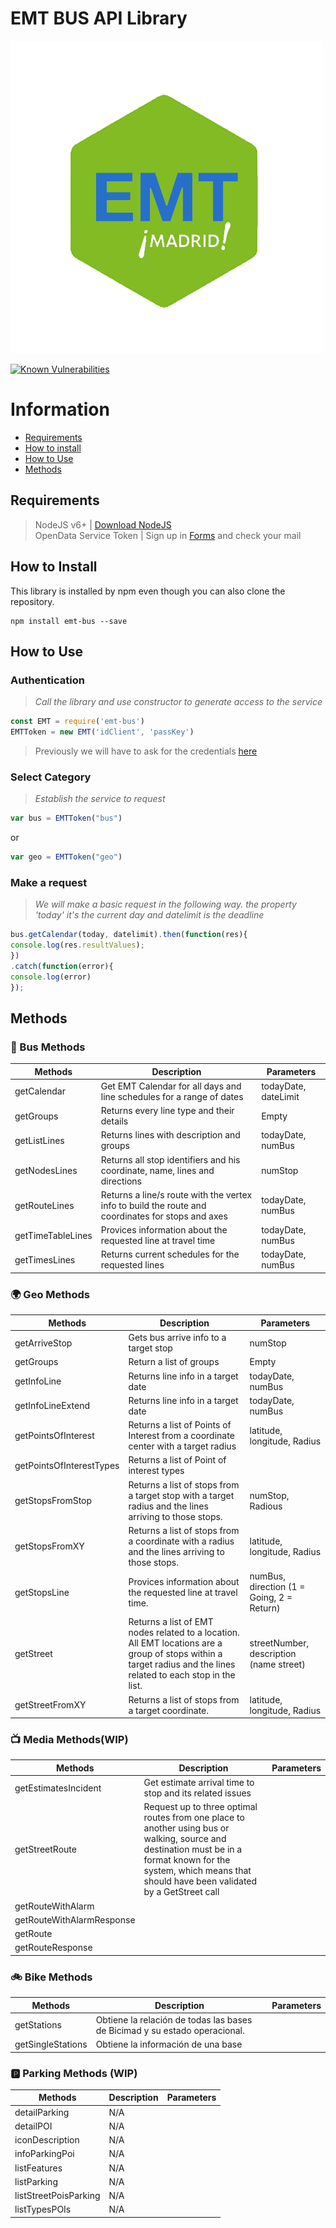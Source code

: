 # EMT BUS API Library  

![EMT BUS](/img/emt-bus_logo.png)

[![Known Vulnerabilities](https://snyk.io/test/github/lorengamboa/emt-bus/badge.svg)](https://snyk.io/test/github/lorengamboa/emt-bus)  
# Information  
* [Requirements](https://github.com/DestroyerIV/TelegramBot-nodejs/blob/master/readme.md#requirements)
* [How to install](https://github.com/DestroyerIV/TelegramBot-nodejs/blob/master/readme.md#how-to-install)  
* [How to Use](https://github.com/DestroyerIV/TelegramBot-nodejs/blob/master/readme.md#how-to-use)  
* [Methods]()  


## Requirements
> NodeJS v6+ | [Download NodeJS](https://nodejs.org/es/)  
> OpenData Service Token | Sign up in [Forms](http://opendata.emtmadrid.es/Formulario) and check your mail

## How to Install
This library is installed by npm even though you can also clone the repository.
>   
```  
npm install emt-bus --save  
```

## How to Use
   ### Authentication  
  > *Call the library and use constructor to generate access to the service*  
  ```js
  const EMT = require('emt-bus')
  EMTToken = new EMT('idClient', 'passKey')
```  

   > Previously we will have to ask for the credentials [here](https://github.com/DestroyerIV/TelegramBot-nodejs/blob/master/readme.md#requirements)
   ### Select Category  
  > *Establish the service to request*  
   ```js
   var bus = EMTToken("bus")
   ```  
   or  
   ```js
   var geo = EMTToken("geo")  
   ```  
   
   ### Make a request  
  > *We will make a basic request in the following way. the property 'today' it's the current day and datelimit is the deadline*  
   ```js
bus.getCalendar(today, datelimit).then(function(res){  
console.log(res.resultValues);  
})  
   .catch(function(error){  
console.log(error)  
});
```
   ## Methods
   ### 🚌 Bus Methods 

|   Methods| Description | Parameters |
| ---------|-------------|------------|
| getCalendar|Get EMT Calendar for all days and line schedules for a range of dates| todayDate, dateLimit   
| getGroups|Returns every line type and their details | Empty
| getListLines|Returns lines with description and groups| todayDate, numBus 
| getNodesLines|Returns all stop identifiers and his coordinate, name, lines and directions| numStop
| getRouteLines| Returns a line/s route with the vertex info to build the route and coordinates for stops and axes | todayDate, numBus
| getTimeTableLines|Provices information about the requested line at travel time| todayDate, numBus
| getTimesLines|Returns current schedules for the requested lines| todayDate, numBus

### 🌍 Geo Methods 

|   Methods| Description | Parameters |
| ---------|-------------|------------|
| getArriveStop|Gets bus arrive info to a target stop | numStop
| getGroups|Return a list of groups | Empty
| getInfoLine|Returns line info in a target date| todayDate, numBus
| getInfoLineExtend|Returns line info in a target date| todayDate, numBus
| getPointsOfInterest|Returns a list of Points of Interest from a coordinate center with a target radius| latitude, longitude, Radius
| getPointsOfInterestTypes|Returns a list of Point of interest types|
| getStopsFromStop|Returns a list of stops from a target stop with a target radius and the lines arriving to those stops.| numStop, Radious
| getStopsFromXY|Returns a list of stops from a coordinate with a radius and the lines arriving to those stops.| latitude, longitude, Radius
| getStopsLine|Provices information about the requested line at travel time.| numBus, direction (1 = Going, 2 = Return)
| getStreet|Returns a list of EMT nodes related to a location. All EMT locations are a group of stops  within a target radius and the lines related to each stop in the list.| streetNumber, description (name street)
| getStreetFromXY|Returns a list of stops from a target coordinate.| latitude, longitude, Radius

### 📺 Media Methods(WIP)

|   Methods| Description | Parameters |
| ---------|-------------|------------|
| getEstimatesIncident| Get estimate arrival time to stop and its related issues
| getStreetRoute|Request up to three optimal routes from one place to another using bus or walking, source and destination must be in a format known for the system, which means that should have been validated by a GetStreet call   
| getRouteWithAlarm| |
| getRouteWithAlarmResponse| |
| getRoute| |
| getRouteResponse| |

### 🚲 Bike Methods 

|   Methods| Description | Parameters |
| ---------|-------------|------------|
| getStations|Obtiene la relación de todas las bases de Bicimad y su estado operacional. |
| getSingleStations|Obtiene la información de una base |

### 🅿 Parking Methods (WIP)

|   Methods| Description | Parameters |
| ---------|-------------|------------|
| detailParking|N/A |
| detailPOI|N/A |
| iconDescription|N/A|
| infoParkingPoi|N/A|
| listFeatures|N/A|
| listParking|N/A|
| listStreetPoisParking|N/A|
| listTypesPOIs|N/A|
